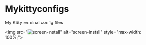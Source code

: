 # Mykittyconfigs
My Kitty terminal config files

<img src="<img src="https://image.jimcdn.com/app/cms/image/transf/dimension=1070x10000:format=png/path/sea42d23b06e68ff1/image/i9a98867475f3b17a/version/1706364168/image.png" alt="screen-install" style="max-width: 100%;">" alt="screen-install" style="max-width: 100%;">
